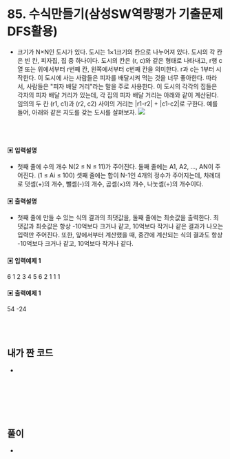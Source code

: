 # 85. 수식만들기(삼성SW역량평가 기출문제 DFS활용)

* 크기가 N×N인 도시가 있다. 도시는 1×1크기의 칸으로 나누어져 있다. 도시의 각 칸은 빈 칸, 피자집, 집 중 하나이다. 도시의 칸은 (r, c)와 같은 형태로 나타내고, r행 c열 또는 위에서부터 r번째 칸, 왼쪽에서부터 c번째 칸을 의미한다. r과 c는 1부터 시작한다.
이 도시에 사는 사람들은 피자를 배달시켜 먹는 것을 너무 좋아한다.
따라서, 사람들은 "피자 배달 거리"라는 말을 주로 사용한다. 이 도시의 각각의 집들은 각자의 피자 배달 거리가 있는데, 각 집의 피자 배달 거리는 아래와 같이 계산된다.
임의의 두 칸 (r1, c1)과 (r2, c2) 사이의 거리는 |r1-r2| + |c1-c2|로 구한다.
예를 들어, 아래와 같은 지도를 갖는 도시를 살펴보자.
![](https://github.com/MinsoftK/c-Algorithm_Q/blob/master/img/86.png?raw=true)

<br/>
<br/>

#### ▣ 입력설명

* 첫째 줄에 수의 개수 N(2 ≤ N ≤ 11)가 주어진다. 둘째 줄에는 A1, A2, ..., AN이 주어진다. (1 ≤ Ai ≤ 100) 셋째 줄에는 합이 N-1인 4개의 정수가 주어지는데, 차례대로 덧셈(+)의 개수, 뺄셈(-)의 개수, 곱셈(×)의 개수, 나눗셈(÷)의 개수이다. 




#### ▣ 출력설명

* 첫째 줄에 만들 수 있는 식의 결과의 최댓값을, 둘째 줄에는 최솟값을 출력한다. 최댓값과 최솟값은 항상 -10억보다 크거나 같고, 10억보다 작거나 같은 결과가 나오는 입력만 주어진다. 
또한, 앞에서부터 계산했을 때, 중간에 계산되는 식의 결과도 항상 -10억보다 크거나 같고, 10억보다 작거나 같다.


#### ▣ 입력예제 1
6
1 2 3 4 5 6
2 1 1 1




#### ▣ 출력예제 1
54
-24

<br/>
<br/>


## 내가 짠 코드
* 

<br/>

```c++


```


<br><br> 

## 풀이
*
<br/>

```c++

```
